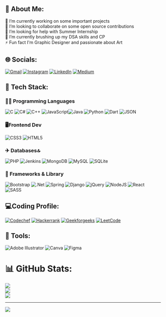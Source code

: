 ## 💫 About Me:
🔭 I’m currently working on some important projects<br>👯 I’m looking to collaborate on some open source contributions<br>🤝 I’m looking for help with Summer Internship<br>🌱 I’m currently brushing up my DSA skills and CP <br>⚡ Fun fact I'm Graphic Designer and passionate about Art<br>


## 🌐 Socials:
[![Gmail](https://img.shields.io/badge/Gmail-D14836?style=for-the-badge&logo=gmail&logoColor=white)](mailto:parangirathod27@gmail.com)
[![Instagram](https://img.shields.io/badge/Instagram-%23E4405F.svg?logo=Instagram&logoColor=white)](https://instagram.com/parangi_27) [![LinkedIn](https://img.shields.io/badge/LinkedIn-%230077B5.svg?logo=linkedin&logoColor=white)](https://linkedin.com/in/parangirathod) [![Medium](https://img.shields.io/badge/Medium-12100E?logo=medium&logoColor=white)](https://medium.com/@ParangiRathod) 

## 🤙 Tech Stack:

### 👩‍💻 Programming Languages
![C](https://img.shields.io/badge/c-%2300599C.svg?style=flat-square&logo=c&logoColor=white) ![C#](https://img.shields.io/badge/c%23-%23239120.svg?style=flat-square&logo=c-sharp&logoColor=white) ![C++](https://img.shields.io/badge/c++-%2300599C.svg?style=flat-square&logo=c%2B%2B&logoColor=white) ![JavaScript](https://img.shields.io/badge/javascript-%23323330.svg?style=flat-square&logo=javascript&logoColor=%23F7DF1E)![Java](https://img.shields.io/badge/java-%23ED8B00.svg?style=flat-square&logo=java&logoColor=white) ![Python](https://img.shields.io/badge/Python-FFD43B?style=for-the-badge&logo=python&logoColor=blue) ![Dart](https://img.shields.io/badge/Dart-0175C2?style=for-the-badge&logo=dart&logoColor=white) ![JSON](https://img.shields.io/badge/json-5E5C5C?style=for-the-badge&logo=json&logoColor=white)

### 🖥Frontend Dev
![CSS3](https://img.shields.io/badge/css3-%231572B6.svg?style=flat-square&logo=css3&logoColor=white) ![HTML5](https://img.shields.io/badge/html5-%23E34F26.svg?style=flat-square&logo=html5&logoColor=white) 

### ✈ Databases🔝
![PHP](https://img.shields.io/badge/php-%23777BB4.svg?style=flat-square&logo=php&logoColor=white) ![Jenkins](https://img.shields.io/badge/jenkins-%232C5263.svg?style=flat-square&logo=jenkins&logoColor=white) ![MongoDB](https://img.shields.io/badge/MongoDB-%234ea94b.svg?style=flat-square&logo=mongodb&logoColor=white) ![MySQL](https://img.shields.io/badge/mysql-%2300f.svg?style=flat-square&logo=mysql&logoColor=white) ![SQLite](https://img.shields.io/badge/sqlite-%2307405e.svg?style=flat-square&logo=sqlite&logoColor=white)

### 🚀 Frameworks & Library
![Bootstrap](https://img.shields.io/badge/Bootstrap-563D7C?style=for-the-badge&logo=bootstrap&logoColor=white) ![.Net](https://img.shields.io/badge/.NET-5C2D91?style=flat-square&logo=.net&logoColor=white) ![Spring](https://img.shields.io/badge/spring-%236DB33F.svg?style=flat-square&logo=spring&logoColor=white) ![Django](https://img.shields.io/badge/django-%23092E20.svg?style=flat-square&logo=django&logoColor=white) ![jQuery](https://img.shields.io/badge/jquery-%230769AD.svg?style=flat-square&logo=jquery&logoColor=white) ![NodeJS](https://img.shields.io/badge/node.js-6DA55F?style=flat-square&logo=node.js&logoColor=white) ![React](https://img.shields.io/badge/react-%2320232a.svg?style=flat-square&logo=react&logoColor=%2361DAFB) ![SASS](https://img.shields.io/badge/SASS-hotpink.svg?style=flat-square&logo=SASS&logoColor=white) 

## 💻Coding Profile:
[![Codechef](https://img.shields.io/badge/Codechef-%23B92B27.svg?&style=for-the-badge&logo=Codechef&logoColor=white)](https://www.codechef.com/users/parangi_27)
[![Hackerrank](https://img.shields.io/badge/-Hackerrank-2EC866?style=for-the-badge&logo=HackerRank&logoColor=white)](https://www.hackerrank.com/parangirathod27) 
[![Geekforgeeks](https://img.shields.io/badge/GeeksforGeeks-298D46?style=for-the-badge&logo=geeksforgeeks&logoColor=white)](https://auth.geeksforgeeks.org/user/parangirathod27/practice)
[![LeetCode](https://img.shields.io/badge/-LeetCode-FFA116?style=for-the-badge&logo=LeetCode&logoColor=black)](https://leetcode.com/parangi27/)
## 🤘 Tools:
![Adobe Illustrator](https://img.shields.io/badge/adobeillustrator-%23FF9A00.svg?style=flat-square&logo=adobeillustrator&logoColor=white) ![Canva](https://img.shields.io/badge/Canva-%2300C4CC.svg?style=flat-square&logo=Canva&logoColor=white) ![Figma](https://img.shields.io/badge/figma-%23F24E1E.svg?style=flat-square&logo=figma&logoColor=white)


# 📊 GitHub Stats:
![](https://github-readme-stats.vercel.app/api?username=Parangi-27&theme=midnight-purple&hide_border=false&include_all_commits=false&count_private=false)<br/>
![](https://github-readme-streak-stats.herokuapp.com/?user=Parangi-27&theme=midnight-purple&hide_border=false)<br/>
![](https://github-readme-stats.vercel.app/api/top-langs/?username=Parangi-27&theme=midnight-purple&hide_border=false&include_all_commits=false&count_private=false&layout=compact)


---
[![](https://visitcount.itsvg.in/api?id=Parangi-27&icon=2&color=1)](https://visitcount.itsvg.in)
